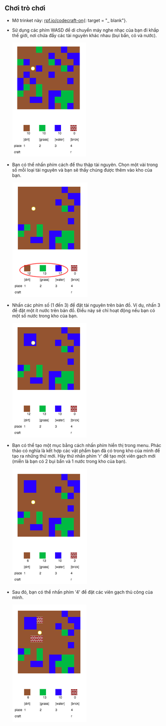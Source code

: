## Chơi trò chơi

+ Mở trinket này: [rpf.io/codecraft-on](http://rpf.io/codecraft-on){: target = "_ blank"}.

+ Sử dụng các phím WASD để di chuyển máy nghe nhạc của bạn đi khắp thế giới, nơi chứa đầy các tài nguyên khác nhau (bụi bẩn, cỏ và nước).
    
    ![ảnh chụp màn hình](images/craft-move.png)

+ Bạn có thể nhấn phím cách để thu thập tài nguyên. Chọn một vài trong số mỗi loại tài nguyên và bạn sẽ thấy chúng được thêm vào kho của bạn.
    
    ![ảnh chụp màn hình](images/craft-pickup.png)

+ Nhấn các phím số (1 đến 3) để đặt tài nguyên trên bản đồ. Ví dụ, nhấn 3 để đặt một ít nước trên bản đồ. Điều này sẽ chỉ hoạt động nếu bạn có một số nước trong kho của bạn.
    
    ![ảnh chụp màn hình](images/craft-place-water.png)

+ Bạn có thể tạo một mục bằng cách nhấn phím hiển thị trong menu. Phác thảo có nghĩa là kết hợp các vật phẩm bạn đã có trong kho của mình để tạo ra những thứ mới. Hãy thử nhấn phím 'r' để tạo một viên gạch mới (miễn là bạn có 2 bụi bẩn và 1 nước trong kho của bạn).
    
    ![ảnh chụp màn hình](images/craft-craft-brick.png)

+ Sau đó, bạn có thể nhấn phím '4' để đặt các viên gạch thủ công của mình.
    
    ![ảnh chụp màn hình](images/craft-place-brick.png)